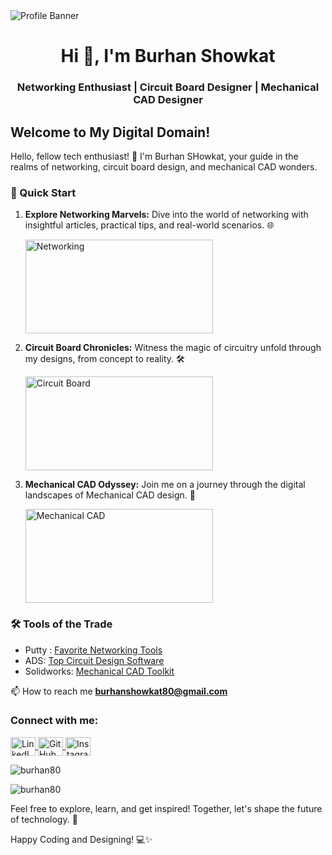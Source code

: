 <img src="https://github.com/Burhan80/readme/blob/main/Profile%20Banner.png" alt="Profile Banner">
<h1 align="center">Hi 👋, I'm Burhan Showkat</h1>
<h3 align="center">Networking Enthusiast | Circuit Board Designer | Mechanical CAD Designer</h3>

## Welcome to My Digital Domain!

Hello, fellow tech enthusiast! 👋 I'm Burhan SHowkat, your guide in the realms of networking, circuit board design, and mechanical CAD wonders. 

### 🚀 Quick Start

1. **Explore Networking Marvels:** Dive into the world of networking with insightful articles, practical tips, and real-world scenarios. 🌐

    <img src="https://media.giphy.com/media/sOzHwf1DF8h96A5tXU/giphy.gif" alt="Networking" width="300" height="150">

2. **Circuit Board Chronicles:** Witness the magic of circuitry unfold through my designs, from concept to reality. 🛠️

   <img src="https://media.giphy.com/media/IcZhFmufozDCij3p22/giphy.gif" alt="Circuit Board" width="300" height="150">

3. **Mechanical CAD Odyssey:** Join me on a journey through the digital landscapes of Mechanical CAD design. 🎨

   <img src="https://media.giphy.com/media/l2JhwdnrGvfnoXrzi/giphy.gif" alt="Mechanical CAD" width="300" height="150">


### 🛠️ Tools of the Trade

- Putty : [Favorite Networking Tools]
- ADS: [Top Circuit Design Software]
- Solidworks: [Mechanical CAD Toolkit]



 📫 How to reach me **burhanshowkat80@gmail.com**
<h3 align="left">Connect with me:</h3>
<p align="left">
  <a href="https://linkedin.com/in/https://www.linkedin.com/in/burhan-showkat-745428230" target="blank">
    <img align="center" src="https://raw.githubusercontent.com/rahuldkjain/github-profile-readme-generator/master/src/images/icons/Social/linked-in-alt.svg" alt="LinkedIn" height="30" width="40" />
  </a>
  <a href="https://github.com/Burhan80" target="blank">
    <img align="center" src="https://github.com/rahuldkjain/github-profile-readme-generator/blob/master/src/images/icons/Social/github.svg" alt="GitHub" height="30" width="40" />
  </a>
  <a href="https://instagram.com/_burhan_showkat_" target="blank">
    <img align="center" src="https://raw.githubusercontent.com/rahuldkjain/github-profile-readme-generator/master/src/images/icons/Social/instagram.svg" alt="Instagram" height="30" width="40" />
  </a>
</p>
<p><img align="center" src="https://github-readme-stats.vercel.app/api/top-langs?username=burhan80&show_icons=true&locale=en&layout=compact" alt="burhan80" /></p>

<p><img align="center" src="https://github-readme-streak-stats.herokuapp.com/?user=burhan80&theme=dark" alt="burhan80" /></p>

Feel free to explore, learn, and get inspired! Together, let's shape the future of technology. 🌟

Happy Coding and Designing! 💻✨

[LinkedIn]: (https://www.linkedin.com/in/burhan-showkat-745428230/)
[Twitter]: (https://x.com/Burhanshowkat2?s=20)
[GitHub]: (https://github.com/Burhan80)
[Favorite Networking Tools]: (https://putty.org/)
[Top Circuit Design Software]: (https://www.keysight.com/us/en/lib/software-detail/computer-software/pathwave-advanced-design-system-ads-software-2212036.html)
[Mechanical CAD Toolkit]: (https://www.solidworks.com/sw/support/downloads.htm)
